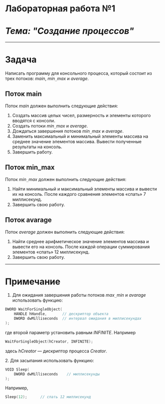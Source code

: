 # Лабораторная работа №1

# ***Тема: "Создание процессов"***

***

# ****Задача****
Написать программу для консольного процесса, который состоит из трех потоков: _main_, _min`_`max_ и _average_.
## Поток main
Поток _main_ должен выполнить следующие действия: 
1. Создать массив целых чисел, размерность и элементы которого вводятся с консоли. 
2. Создать потоки _min`_`max_ и _average_. 
3. Дождаться завершения потоков _min`_`max_ и _average_. 
4. Заменить максимальный и минимальный элементы массива на среднее значение элементов массива. Вывести полученные результаты на консоль. 
5. Завершить работу.

## Поток min_max
Поток _min`_`max_ должен выполнить следующие действия: 
1. Найти минимальный и максимальный элементы массива и вывести их на консоль. После каждого сравнения элементов «спать» 7 миллисекунд. 
2. Завершить свою работу.

## Поток avarage

Поток _average_ должен выполнить следующие действия: 
1. Найти среднее арифметическое значение элементов массива и вывести его на консоль. После каждой операции суммирования элементов «спать» 12 миллисекунд. 
2. Завершить свою работу.

***

# Примечание
1. Для ожидания завершения работы потоков _max`_`min_ и _avarage_ использовать функцию:
```c
DWORD WaitForSingleObject(
    HANDLE hHandle,       // дескриптор объекта
    DWORD dwMilliseconds  // интервал ожидания в миллисекундах
);
```
где второй параметр установить равным _INFINITE_. Например
```c
WaitForSingleObject(hCreator, INFINITE);
```
здесь _hCreator_ &mdash; дискриптор процесса _Creator_.<p>
2. Для засыпания использовать функцию:
```c
VOID Sleep(
    DWORD dwMilliseconds    // миллисекунды
);
```
Например, 
```c
Sleep(12);      // спать 12 миллисекунд
```